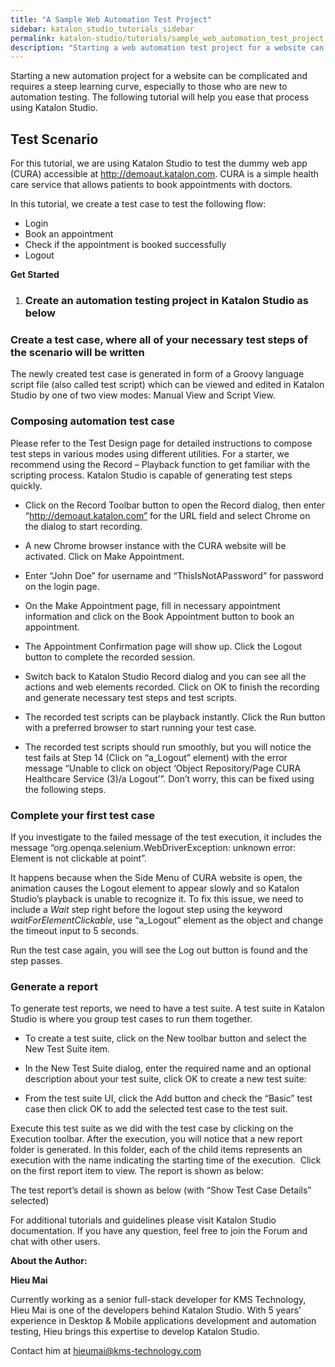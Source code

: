 ```yaml
---
title: "A Sample Web Automation Test Project"
sidebar: katalon_studio_tutorials_sidebar
permalink: katalon-studio/tutorials/sample_web_automation_test_project.html
description: "Starting a web automation test project for a website can be complicated. The following tutorial will help you ease that process using Katalon Studio."
---
```

Starting a new automation project for a website can be complicated and requires a steep learning curve, especially to those who are new to automation testing. The following tutorial will help you ease that process using Katalon Studio.

Test Scenario
-------------

For this tutorial, we are using Katalon Studio to test the dummy web app (CURA) accessible at http://demoaut.katalon.com. CURA is a simple health care service that allows patients to book appointments with doctors.

In this tutorial, we create a test case to test the following flow:

*   Login
*   Book an appointment
*   Check if the appointment is booked successfully
*   Logout

**Get Started**

1.  ### Create an automation testing project in Katalon Studio as below
    

  

### Create a test case, where all of your necessary test steps of the scenario will be written

The newly created test case is generated in form of a Groovy language script file (also called test script) which can be viewed and edited in Katalon Studio by one of two view modes: Manual View and Script View.

### Composing automation test case

Please refer to the Test Design page for detailed instructions to compose test steps in various modes using different utilities. For a starter, we recommend using the Record – Playback function to get familiar with the scripting process. Katalon Studio is capable of generating test steps quickly.

*   Click on the Record Toolbar button to open the Record dialog, then enter “http://demoaut.katalon.com” for the URL field and select Chrome on the dialog to start recording.

*   A new Chrome browser instance with the CURA website will be activated. Click on Make Appointment.

*   Enter “John Doe” for username and “ThisIsNotAPassword” for password on the login page.

*   On the Make Appointment page, fill in necessary appointment information and click on the Book Appointment button to book an appointment.

*   The Appointment Confirmation page will show up. Click the Logout button to complete the recorded session.

*   Switch back to Katalon Studio Record dialog and you can see all the actions and web elements recorded. Click on OK to finish the recording and generate necessary test steps and test scripts.

*   The recorded test scripts can be playback instantly. Click the Run button with a preferred browser to start running your test case.

*   The recorded test scripts should run smoothly, but you will notice the test fails at Step 14 (Click on “a_Logout” element) with the error message “Unable to click on object ‘Object Repository/Page CURA Healthcare Service (3)/a Logout’”. Don’t worry, this can be fixed using the following steps.

### Complete your first test case

If you investigate to the failed message of the test execution, it includes the message “org.openqa.selenium.WebDriverException: unknown error: Element is not clickable at point”.

It happens because when the Side Menu of CURA website is open, the animation causes the Logout element to appear slowly and so Katalon Studio’s playback is unable to recognize it. To fix this issue, we need to include a _Wait_ step right before the logout step using the keyword _waitForElementClickable_, use “a_Logout” element as the object and change the timeout input to 5 seconds.

Run the test case again, you will see the Log out button is found and the step passes.

### Generate a report

To generate test reports, we need to have a test suite. A test suite in Katalon Studio is where you group test cases to run them together.

*   To create a test suite, click on the New toolbar button and select the New Test Suite item.

*   In the New Test Suite dialog, enter the required name and an optional description about your test suite, click OK to create a new test suite:

*   From the test suite UI, click the Add button and check the “Basic” test case then click OK to add the selected test case to the test suit.

Execute this test suite as we did with the test case by clicking on the Execution toolbar. After the execution, you will notice that a new report folder is generated. In this folder, each of the child items represents an execution with the name indicating the starting time of the execution.  Click on the first report item to view. The report is shown as below:

The test report’s detail is shown as below (with “Show Test Case Details” selected)

For additional tutorials and guidelines please visit Katalon Studio documentation. If you have any question, feel free to join the Forum and chat with other users.

**About the Author:**

**Hieu Mai**

Currently working as a senior full-stack developer for KMS Technology, Hieu Mai is one of the developers behind Katalon Studio. With 5 years’ experience in Desktop & Mobile applications development and automation testing, Hieu brings this expertise to develop Katalon Studio.

Contact him at hieumai@kms-technology.com